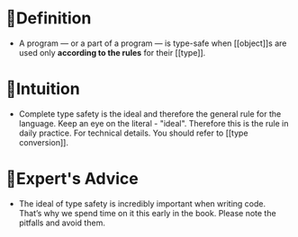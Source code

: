 # 📝Definition
- A program — or a part of a program — is type-safe when [[object]]s are used only **according to the rules** for their [[type]].

# 🧠Intuition
- Complete type safety is the ideal and therefore the general rule for the language. Keep an eye on the literal - "ideal". Therefore this is the rule in daily practice. For technical details. You should refer to [[type conversion]].

# 🥼Expert's Advice
- The ideal of type safety is incredibly important when writing code. That’s why we spend time on it this early in the book. Please note the pitfalls and avoid them.
